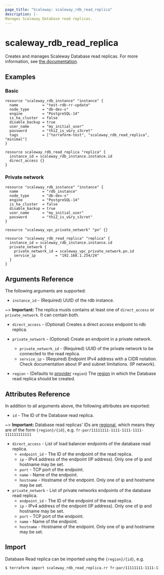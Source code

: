```yaml
---
page_title: "Scaleway: scaleway_rdb_read_replica"
description: |-
Manages Scaleway Database read replicas.
---
```


# scaleway_rdb_read_replica

Creates and manages Scaleway Database read replicas.
For more information, see [the documentation](https://developers.scaleway.com/en/products/rdb/api).

## Examples

### Basic

```hcl
resource "scaleway_rdb_instance" "instance" {
  name           = "test-rdb-rr-update"
  node_type      = "db-dev-s"
  engine         = "PostgreSQL-14"
  is_ha_cluster  = false
  disable_backup = true
  user_name      = "my_initial_user"
  password       = "thiZ_is_v&ry_s3cret"
  tags           = ["terraform-test", "scaleway_rdb_read_replica", "minimal"]
}

resource scaleway_rdb_read_replica "replica" {
  instance_id = scaleway_rdb_instance.instance.id
  direct_access {}
}
```

### Private network

```hcl
resource "scaleway_rdb_instance" "instance" {
  name           = "rdb_instance"
  node_type      = "db-dev-s"
  engine         = "PostgreSQL-14"
  is_ha_cluster  = false
  disable_backup = true
  user_name      = "my_initial_user"
  password       = "thiZ_is_v&ry_s3cret"
}

resource "scaleway_vpc_private_network" "pn" {}

resource "scaleway_rdb_read_replica" "replica" {
  instance_id = scaleway_rdb_instance.instance.id
  private_network {
    private_network_id = scaleway_vpc_private_network.pn.id
    service_ip         = "192.168.1.254/24"
  }
}
```

## Arguments Reference

The following arguments are supported:

- `instance_id` - (Required) UUID of the rdb instance.

~> **Important:** The replica musts contains at least one of `direct_access` or `private_network`. It can contain both.

- `direct_access` - (Optional) Creates a direct access endpoint to rdb replica.

- `private_network` - (Optional) Create an endpoint in a private network.
    - `private_network_id` - (Required) UUID of the private network to be connected to the read replica.
    - `service_ip` - (Required) Endpoint IPv4 address with a CIDR notation. Check documentation about IP and subnet
      limitations. (IP network).

- `region` - (Defaults to [provider](../index.md#region) `region`) The [region](../guides/regions_and_zones.md#regions)
  in which the Database read replica should be created.

## Attributes Reference

In addition to all arguments above, the following attributes are exported:

- `id` - The ID of the Database read replica.

~> **Important:** Database read replicas' IDs are [regional](../guides/regions_and_zones.md#resource-ids), which means
they are of the form `{region}/{id}`, e.g. `fr-par/11111111-1111-1111-1111-111111111111`

- `direct_access` - List of load balancer endpoints of the database read replica.
    - `endpoint_id` - The ID of the endpoint of the read replica.
    - `ip` - IPv4 address of the endpoint (IP address). Only one of ip and hostname may be set.
    - `port` - TCP port of the endpoint.
    - `name` - Name of the endpoint.
    - `hostname` - Hostname of the endpoint. Only one of ip and hostname may be set.
- `private_network` - List of private networks endpoints of the database read replica.
    - `endpoint_id` - The ID of the endpoint of the read replica.
    - `ip` - IPv4 address of the endpoint (IP address). Only one of ip and hostname may be set.
    - `port` - TCP port of the endpoint.
    - `name` - Name of the endpoint.
    - `hostname` - Hostname of the endpoint. Only one of ip and hostname may be set.

## Import

Database Read replica can be imported using the `{region}/{id}`, e.g.

```bash
$ terraform import scaleway_rdb_read_replica.rr fr-par/11111111-1111-1111-1111-111111111111
```
